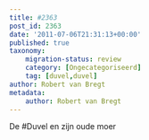 ```yaml
---
title: #2363
post_id: 2363
date: '2011-07-06T21:31:13+00:00'
published: true
taxonomy:
    migration-status: review
    category: [Ongecategoriseerd]
    tag: [duvel,duvel]
author: Robert van Bregt
metadata:
    author: Robert van Bregt
---
```

De #Duvel en zijn oude moer